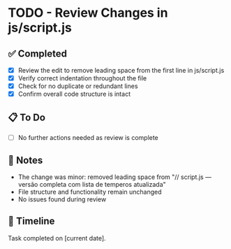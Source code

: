 # TODO - Review Changes in js/script.js

## ✅ Completed
- [x] Review the edit to remove leading space from the first line in js/script.js
- [x] Verify correct indentation throughout the file
- [x] Check for no duplicate or redundant lines
- [x] Confirm overall code structure is intact

## 📋 To Do
- [ ] No further actions needed as review is complete

## 📝 Notes
- The change was minor: removed leading space from "// script.js — versão completa com lista de temperos atualizada"
- File structure and functionality remain unchanged
- No issues found during review

## 📅 Timeline
Task completed on [current date].
